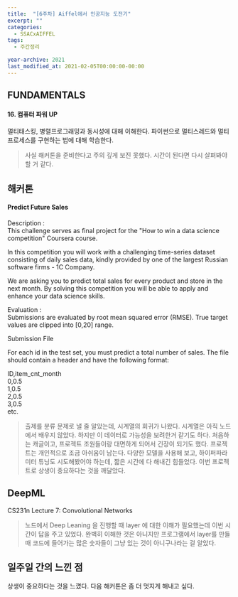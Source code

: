 ```yaml
---
title:  "[6주차] Aiffel에서 인공지능 도전기"
excerpt: ""
categories:
  - SSACxAIFFEL
tags:
  - 주간정리

year-archive: 2021
last_modified_at: 2021-02-05T00:00:00-00:00
---
```


## FUNDAMENTALS  
#### 16. 컴퓨터 파워 UP  
멀티태스킹, 병렬프로그래밍과 동시성에 대해 이해한다. 파이썬으로 멀티스레드와 멀티프로세스를 구현하는 법에 대해 학습한다.  
>사실 해커톤을 준비한다고 주의 깊게 보진 못했다. 시간이 된다면 다시 살펴봐야 할 거 같다.

## 해커톤  
#### Predict Future Sales  
Description :  
This challenge serves as final project for the "How to win a data science competition" Coursera course.  

In this competition you will work with a challenging time-series dataset consisting of daily sales data, kindly provided by one of the largest Russian software firms - 1C Company.  

We are asking you to predict total sales for every product and store in the next month. By solving this competition you will be able to apply and enhance your data science skills.  

Evaluation :  
Submissions are evaluated by root mean squared error (RMSE). True target values are clipped into [0,20] range.  

Submission File  

For each id in the test set, you must predict a total number of sales. The file should contain a header and have the following format:  

ID,item_cnt_month  
0,0.5  
1,0.5  
2,0.5  
3,0.5  
etc.  
>출제를 분류 문제로 낼 줄 알았는데, 시계열의 회귀가 나왔다. 시계열은 아직 노드에서 배우지 않았다. 하지만 이 데이터로 가능성을 보려한거 같기도 하다. 처음하는 캐글이고, 프로젝트 조원들이랑 대면하게 되어서 긴장이 되기도 했다. 프로젝트는 개인적으로 조금 아쉬움이 남는다. 다양한 모델을 사용해 보고, 하이퍼파라미터 튜닝도 시도해봤어야 하는데, 짧은 시간에 다 해내긴 힘들었다. 이번 프로젝트로 상생이 중요하다는 것을 깨달았다.

## DeepML    
CS231n Lecture 7: Convolutional Networks
> 노드에서 Deep Leaning 을 진행할 때 layer 에 대한 이해가 필요했는데 이번 시간이 답을 주고 있었다. 완벽히 이해한 것은 아니지만 프로그램에서 layer를 만들 때 코드에 들어가는 많은 숫자들이 그냥 있는 것이 아니구나라는 걸 알았다.

## 일주일 간의 느낀 점  
상생이 중요하다는 것을 느꼈다. 다음 해커톤은 좀 더 멋지게 해내고 싶다.   
